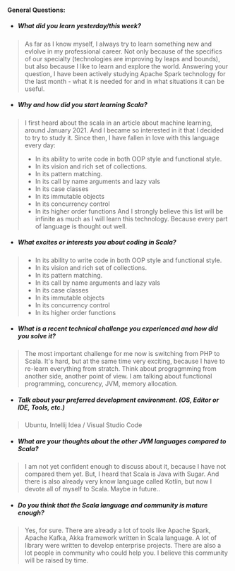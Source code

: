 #### General Questions:

* ##### What did you learn yesterday/this week?

> As far as I know myself, I always try to learn something new and evlolve in my professional career. Not only because of the specifics of our specialty (technologies are improving by leaps and bounds), but also because I like to learn and explore the world. Answering your question, I have been actively studying Apache Spark technology for the last month - what it is needed for and in what situations it can be useful.

* ##### Why and how did you start learning Scala?

> I first heard about the scala in an article about machine learning, around January 2021. And I became so interested in it that I decided to try to study it. Since then, I have fallen in love with this language every day:
> - In its ability to write code in both OOP style and functional style.
> - In its vision and rich set of collections.
> - In its pattern matching.
> - In its call by name arguments and lazy vals
> - In its case classes
> - In its immutable objects
> - In its concurrency control
> - In its higher order functions And I strongly believe this list will be infinite as much as I will learn this technology. Because every part of language is thought out well.

* ##### What excites or interests you about coding in Scala?

> - In its ability to write code in both OOP style and functional style.
> - In its vision and rich set of collections.
> - In its pattern matching.
> - In its call by name arguments and lazy vals
> - In its case classes
> - In its immutable objects
> - In its concurrency control
> - In its higher order functions

* ##### What is a recent technical challenge you experienced and how did you solve it?

> The most important challenge for me now is switching from PHP to Scala. It's hard, but at the same time very exciting, because I have to re-learn everything from stratch. Think about progragmming from another side, another point of view. I am talking about functional programming, concurency, JVM, memory allocation.

* ##### Talk about your preferred development environment. (OS, Editor or IDE, Tools, etc.)

> Ubuntu, Intellij Idea / Visual Studio Code

* ##### What are your thoughts about the other JVM languages compared to Scala?

> I am not yet confident enough to discuss about it, because I have not compared them yet. But, I heard that Scala is Java with Sugar. And there is also already very know language called Kotlin, but now I devote all of myself to Scala. Maybe in future..

* ##### Do you think that the Scala language and community is mature enough?

> Yes, for sure. There are already a lot of tools like Apache Spark, Apache Kafka, Akka framework written in Scala language. A lot of library were written to develop enterprise projects. There are also a lot people in community who could help you. I believe this community will be raised by time.
